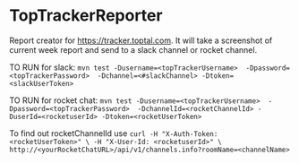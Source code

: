 # TopTrackerReporter
Report creator for https://tracker.toptal.com. It will take a screenshot of current week report and send to a slack channel or rocket channel.

TO RUN for slack: 
 `mvn test -Dusername=<topTrackerUsername> 
           -Dpassword=<topTrackerPassword> 
           -Dchannel=<#slackChannel>
           -Dtoken=<slackUserToken>`
           

TO RUN for rocket chat: 
 `mvn test -Dusername=<topTrackerUsername> 
           -Dpassword=<topTrackerPassword> 
           -DchannelId=<rocketChannelId>
           -DuserId=<rocketuserId>
           -Dtoken=<rocketUserToken>`

To find out rocketChannelId use
`curl -H "X-Auth-Token: <rocketUserToken>" \
     -H "X-User-Id: <rocketuserId>" \
     http://<yourRocketChatURL>/api/v1/channels.info?roomName=<channelName>`
